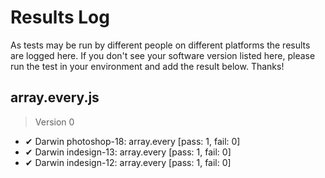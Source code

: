 # Results Log

As tests may be run by different people on different platforms the results are logged here. If you don't see your software version listed here, please run the test in your environment and add the result below. Thanks!

## array.every.js

> Version 0

- ✔ Darwin photoshop-18: array.every [pass: 1, fail: 0]
- ✔ Darwin indesign-13: array.every [pass: 1, fail: 0]
- ✔ Darwin indesign-12: array.every [pass: 1, fail: 0]